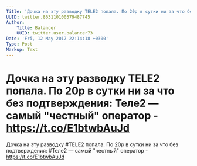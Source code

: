 ```yaml
---
Title: 'Дочка на эту разводку TELE2 попала. По 20р в сутки ни за что без подтверждения: Теле2 — самый "честный" оператор - https://t.co/E1btwbAuJd'
UUID: twitter.863110100579487745
Author:
    Title: Balancer
    UUID: twitter.user.balancer73
Date: 'Fri, 12 May 2017 22:14:18 +0300'
Type: Post
Markup: Text
---
```


# Дочка на эту разводку TELE2 попала. По 20р в сутки ни за что без подтверждения: Теле2 — самый "честный" оператор - https://t.co/E1btwbAuJd

Дочка на эту разводку #TELE2 попала. По 20р в сутки ни за
что без подтверждения: #Теле2 — самый "честный" оператор -
https://t.co/E1btwbAuJd